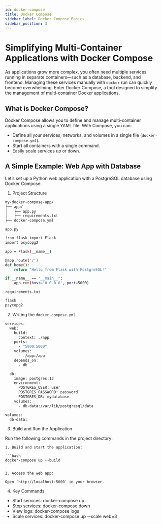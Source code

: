 ```yaml
---
id: docker-compose
title: Docker Compose
sidebar_label: Docker Compose Basics
sidebar_position: 3
---
```


# Simplifying Multi-Container Applications with Docker Compose

As applications grow more complex, you often need multiple services running in separate containers—such as a database, backend, and frontend. Managing these services manually with `docker` run can quickly become overwhelming. Enter Docker Compose, a tool designed to simplify the management of multi-container Docker applications.

## What is Docker Compose?

Docker Compose allows you to define and manage multi-container applications using a single YAML file. With Compose, you can:

- Define all your services, networks, and volumes in a single file (`docker-compose.yml`).
- Start all containers with a single command.
- Easily scale services up or down.

## A Simple Example: Web App with Database

Let’s set up a Python web application with a PostgreSQL database using Docker Compose.

1. Project Structure

```bash
my-docker-compose-app/
├── app/
│   ├── app.py
│   ├── requirements.txt
├── docker-compose.yml
```

`app.py`

```bash
from flask import Flask
import psycopg2

app = Flask(__name__)

@app.route('/')
def home():
    return "Hello from Flask with PostgreSQL!"

if __name__ == "__main__":
    app.run(host='0.0.0.0', port=5000)
```

`requirements.txt`

```bash
flask
psycopg2
```

2. Writing the `docker-compose.yml`

```bash
services:
  web:
    build:
      context: ./app
    ports:
      - "5000:5000"
    volumes:
      - ./app:/app
    depends_on:
      - db

  db:
    image: postgres:13
    environment:
      POSTGRES_USER: user
      POSTGRES_PASSWORD: password
      POSTGRES_DB: mydatabase
    volumes:
      - db-data:/var/lib/postgresql/data

volumes:
  db-data:
```

3. Build and Run the Application

Run the following commands in the project directory:

    1. Build and start the application:

    ```bash
    docker-compose up --build
    ```

    2. Access the web app:

    Open `http://localhost:5000` in your browser.

4. Key Commands

- Start services: docker-compose up
- Stop services: docker-compose down
- View logs: docker-compose logs
- Scale services: docker-compose up --scale web=3
